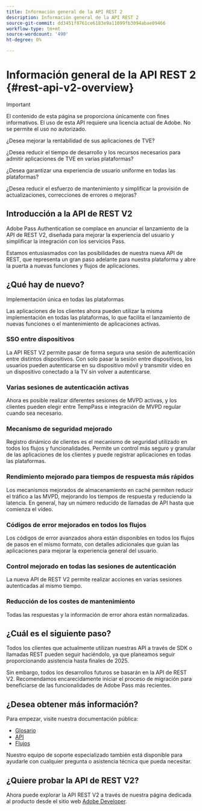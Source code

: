 ```yaml
---
title: Información general de la API REST 2
description: Información general de la API REST 2
source-git-commit: dd3451f8761ce6183e9a11099fb3094abae09466
workflow-type: tm+mt
source-wordcount: '490'
ht-degree: 0%

---
```


# Información general de la API REST 2 {#rest-api-v2-overview}

>[!IMPORTANT]
>
> El contenido de esta página se proporciona únicamente con fines informativos. El uso de esta API requiere una licencia actual de Adobe. No se permite el uso no autorizado.

¿Desea mejorar la rentabilidad de sus aplicaciones de TVE?

¿Desea reducir el tiempo de desarrollo y los recursos necesarios para admitir aplicaciones de TVE en varias plataformas?

¿Desea garantizar una experiencia de usuario uniforme en todas las plataformas?

¿Desea reducir el esfuerzo de mantenimiento y simplificar la provisión de actualizaciones, correcciones de errores o mejoras?

## Introducción a la API de REST V2

Adobe Pass Authentication se complace en anunciar el lanzamiento de la API de REST V2, diseñada para mejorar la experiencia del usuario y simplificar la integración con los servicios Pass.

Estamos entusiasmados con las posibilidades de nuestra nueva API de REST, que representa un gran paso adelante para nuestra plataforma y abre la puerta a nuevas funciones y flujos de aplicaciones.

## ¿Qué hay de nuevo?

Implementación única en todas las plataformas

Las aplicaciones de los clientes ahora pueden utilizar la misma implementación en todas las plataformas, lo que facilita el lanzamiento de nuevas funciones o el mantenimiento de aplicaciones activas.

### SSO entre dispositivos

La API REST V2 permite pasar de forma segura una sesión de autenticación entre distintos dispositivos. Con solo pasar la sesión entre dispositivos, los usuarios pueden autenticarse en su dispositivo móvil y transmitir vídeo en un dispositivo conectado a la TV sin volver a autenticarse.

### Varias sesiones de autenticación activas

Ahora es posible realizar diferentes sesiones de MVPD activas, y los clientes pueden elegir entre TempPass e integración de MVPD regular cuando sea necesario.

### Mecanismo de seguridad mejorado

Registro dinámico de clientes es el mecanismo de seguridad utilizado en todos los flujos y funcionalidades. Permite un control más seguro y granular de las aplicaciones de los clientes y puede registrar aplicaciones en todas las plataformas.

### Rendimiento mejorado para tiempos de respuesta más rápidos

Los mecanismos mejorados de almacenamiento en caché permiten reducir el tráfico a las MVPD, mejorando los tiempos de respuesta y reduciendo la latencia. En general, hay un número reducido de llamadas de API hasta que comienza el vídeo.

### Códigos de error mejorados en todos los flujos

Los códigos de error avanzados ahora están disponibles en todos los flujos de pasos en el mismo formato, con detalles adicionales que guían las aplicaciones para mejorar la experiencia general del usuario.

### Control mejorado en todas las sesiones de autenticación

La nueva API de REST V2 permite realizar acciones en varias sesiones autenticadas al mismo tiempo.

### Reducción de los costes de mantenimiento

Todas las respuestas y la información de error ahora están normalizadas.

## ¿Cuál es el siguiente paso?

Todos los clientes que actualmente utilizan nuestras API a través de SDK o llamadas REST pueden seguir haciéndolo, ya que planeamos seguir proporcionando asistencia hasta finales de 2025.

Sin embargo, todos los desarrollos futuros se basarán en la API de REST V2. Recomendamos encarecidamente iniciar el proceso de migración para beneficiarse de las funcionalidades de Adobe Pass más recientes.

## ¿Desea obtener más información?

Para empezar, visite nuestra documentación pública:

- [Glosario](rest-api-v2-glossary.md)
- [API](./apis/rest-api-v2-apis-overview.md)
- [Flujos](./flows/rest-api-v2-flows-overview.md)

Nuestro equipo de soporte especializado también está disponible para ayudarle con cualquier pregunta o asistencia técnica que pueda necesitar.

## ¿Quiere probar la API de REST V2?

Ahora puede explorar la API REST V2 a través de nuestra página dedicada al producto desde el sitio web [Adobe Developer](https://developer.adobe.com/adobe-pass/).
